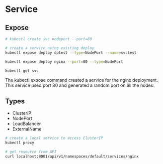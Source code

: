 # Service

## Expose

```bash
# kubectl create svc nodeport --port=80

# create a service using existing deploy
kubectl expose deploy dptest --type=NodePort --name=svctest

kubectl expose deploy nginx --port=80 --type=NodePort

kubectl get svc
```

The kubectl expose command created a service for the nginx deployment. This service used port 80 and generated a random port on all the nodes.

## Types

- ClusterIP
- NodePort
- LoadBalancer
- ExternalName

``` bash
# create a local service to access ClusterIP
kubectl proxy

# get resource from API
curl localhost:8001/api/v1/namespaces/default/services/nginx
```

